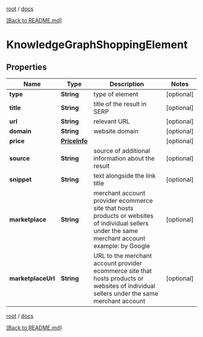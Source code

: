 [root](./../ "root") / [docs](./ "docs")

[[Back to README.md]](./../README.md "[Back to README.md]")

# KnowledgeGraphShoppingElement

## Properties

| Name | Type | Description | Notes |
|------------ | ------------- | ------------- | -------------|
|**type** | **String** | type of element |  [optional] |
|**title** | **String** | title of the result in SERP |  [optional] |
|**url** | **String** | relevant URL |  [optional] |
|**domain** | **String** | website domain |  [optional] |
|**price** | [**PriceInfo**](PriceInfo.md) |  |  [optional] |
|**source** | **String** | source of additional information about the result |  [optional] |
|**snippet** | **String** | text alongside the link title |  [optional] |
|**marketplace** | **String** | merchant account provider ecommerce site that hosts products or websites of individual sellers under the same merchant account example: by Google |  [optional] |
|**marketplaceUrl** | **String** | URL to the merchant account provider ecommerce site that hosts products or websites of individual sellers under the same merchant account |  [optional] |

[root](./../ "root") / [docs](./ "docs")

[[Back to README.md]](./../README.md "[Back to README.md]")